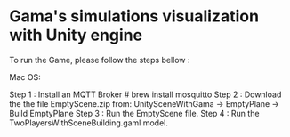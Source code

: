 # Gama's simulations visualization with Unity engine

To run the Game, please follow the steps bellow :

Mac OS:

Step 1 : Install an MQTT Broker # brew install mosquitto
Step 2 : Download the the file EmptyScene.zip from: UnitySceneWithGama -> EmptyPlane -> Build EmptyPlane
Step 3 : Run the EmptyScene file.
Step 4 : Run the TwoPlayersWithSceneBuilding.gaml model.


